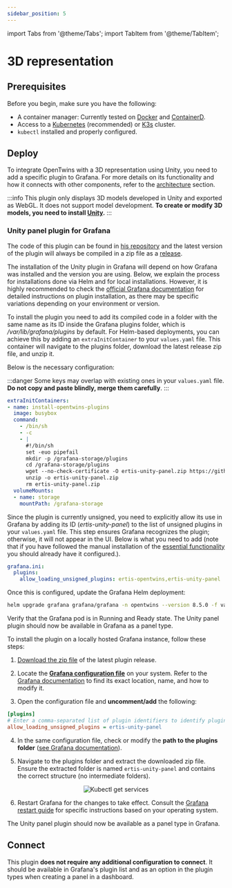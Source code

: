 ```yaml
---
sidebar_position: 5
---
```


import Tabs from '@theme/Tabs';
import TabItem from '@theme/TabItem';

# 3D representation

## Prerequisites

Before you begin, make sure you have the following:
- A container manager: Currently tested on [Docker](https://www.docker.com/) and [ContainerD](https://containerd.io/).
- Access to a [Kubernetes](https://kubernetes.io/releases/download/) (recommended) or [K3s](https://k3s.io/) cluster.
- `kubectl` installed and properly configured.

## Deploy

To integrate OpenTwins with a 3D representation using Unity, you need to add a specific plugin to Grafana. For more details on its functionality and how it connects with other components, refer to the [architecture](../../overview/architecture.md#3d-representation) section.

:::info
This plugin only displays 3D models developed in Unity and exported as WebGL. It does not support model development. **To create or modify 3D models, you need to install [Unity](https://unity.com/es/download).**
:::

### Unity panel plugin for Grafana

The code of this plugin can be found in [his repository](https://github.com/ertis-research/grafana-panel-unity) and the latest version of the plugin will always be compiled in a zip file as a [release](https://github.com/ertis-research/grafana-panel-unity/releases/tag/latest).

The installation of the Unity plugin in Grafana will depend on how Grafana was installed and the version you are using. Below, we explain the process for installations done via Helm and for local installations. However, it is highly recommended to check the [official Grafana documentation](https://grafana.com/docs/grafana/latest/administration/plugin-management/#install-grafana-plugins) for detailed instructions on plugin installation, as there may be specific variations depending on your environment or version.

<Tabs groupId="environment">
  <TabItem value="helm" label="Helm" default>

To install the plugin you need to add its compiled code in a folder with the same name as its ID inside the Grafana plugins folder, which is _/var/lib/grafana/plugins_ by default.
For Helm-based deployments, you can achieve this by adding an `extraInitContainer` to your `values.yaml` file. This container will navigate to the plugins folder, download the latest release zip file, and unzip it.

Below is the necessary configuration:

:::danger
Some keys may overlap with existing ones in your `values.yaml` file. **Do not copy and paste blindly, merge them carefully**.
:::

```yaml title=values.yaml
extraInitContainers:
- name: install-opentwins-plugins
  image: busybox
  command:
    - /bin/sh
    - -c
    - |
      #!/bin/sh
      set -euo pipefail
      mkdir -p /grafana-storage/plugins
      cd /grafana-storage/plugins
      wget --no-check-certificate -O ertis-unity-panel.zip https://github.com/ertis-research/grafana-panel-unity/releases/download/latest/ertis-unity-panel.zip
      unzip -o ertis-unity-panel.zip
      rm ertis-unity-panel.zip
  volumeMounts:
  - name: storage
    mountPath: /grafana-storage
``` 

Since the plugin is currently unsigned, you need to explicitly allow its use in Grafana by adding its ID (_ertis-unity-panel_) to the list of unsigned plugins in your `values.yaml` file. This step ensures Grafana recognizes the plugin; otherwise, it will not appear in the UI.
Below is what you need to add (note that if you have followed the manual installation of the [essential functionality](./essential.md#grafana-v95) you should already have it configured.).

```yaml title=values.yaml
grafana.ini:
  plugins:
    allow_loading_unsigned_plugins: ertis-opentwins,ertis-unity-panel
``` 

Once this is configured, update the Grafana Helm deployment:

```bash
helm upgrade grafana grafana/grafana -n opentwins --version 8.5.0 -f values.yaml
```

Verify that the Grafana pod is in Running and Ready state. The Unity panel plugin should now be available in Grafana as a panel type.

  </TabItem>
  <TabItem value="local" label="Local">

To install the plugin on a locally hosted Grafana instance, follow these steps:

1. [Download the zip file](https://github.com/ertis-research/grafana-panel-unity/releases/download/latest/ertis-unity-panel.zip) of the latest plugin release.

2. Locate the **[Grafana configuration file](https://grafana.com/docs/grafana/v11.3/setup-grafana/configure-grafana)** on your system. Refer to the [Grafana documentation](https://grafana.com/docs/grafana/v11.3/setup-grafana/configure-grafana/#configuration-file-location) to find its exact location, name, and how to modify it.

3. Open the configuration file and **uncomment/add** the following:

```ini
[plugins]
# Enter a comma-separated list of plugin identifiers to identify plugins to load even if they are unsigned. Plugins with modified signatures are never loaded.
allow_loading_unsigned_plugins = ertis-unity-panel
```

4. In the same configuration file, check or modify the **path to the plugins folder** ([see Grafana documentation](https://grafana.com/docs/grafana/v11.3/setup-grafana/configure-grafana/#plugins)).

5. Navigate to the plugins folder and extract the downloaded zip file. Ensure the extracted folder is named `ertis-unity-panel` and contains the correct structure (no intermediate folders).

<center> 
<img
    src={require('./img/opentwins-plugin-panel-content.png').default}
    alt="Kubectl get services"
    style={{ width: 700 }}
/>
</center>

6. Restart Grafana for the changes to take effect. Consult the [Grafana restart guide](https://grafana.com/docs/grafana/v11.3/setup-grafana/start-restart-grafana/) for specific instructions based on your operating system.

The Unity panel plugin should now be available as a panel type in Grafana.

  </TabItem>
</Tabs>

## Connect

This plugin **does not require any additional configuration to connect**. It should be available in Grafana's plugin list and as an option in the plugin types when creating a panel in a dashboard.